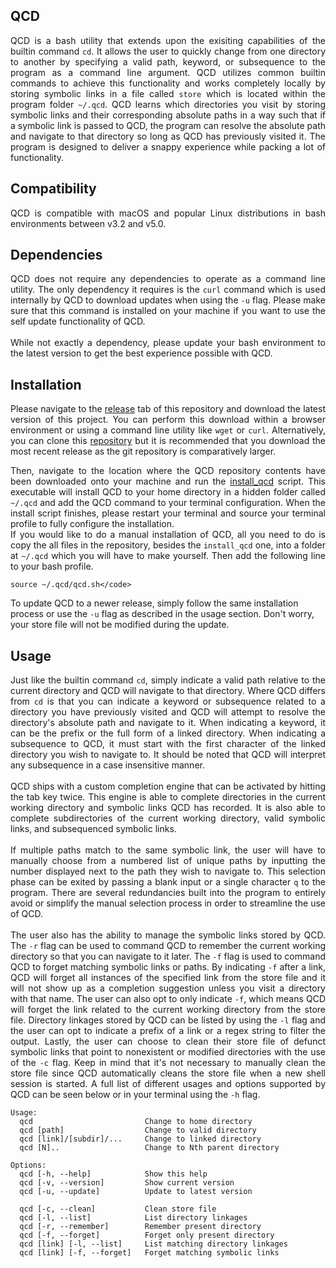 ## QCD

<p align="justify">
QCD is a bash utility that extends upon the exisiting capabilities of the builtin command <code>cd</code>. It allows the user to quickly change from one directory to another by specifying a valid path, keyword, or subsequence to the program as a command line argument. QCD utilizes common builtin commands to achieve this functionality and works completely locally by storing symbolic links in a file called <code>store</code> which is located within the program folder <code>~/.qcd</code>. QCD learns which directories you visit by storing symbolic links and their corresponding absolute paths in a way such that if a symbolic link is passed to QCD, the program can resolve the absolute path and navigate to that directory so long as QCD has previously visited it. The program is designed to deliver a snappy experience while packing a lot of functionality.
</p>

## Compatibility

<p align="justify">
QCD is compatible with macOS and popular Linux distributions in bash environments between v3.2 and v5.0.
</p>

## Dependencies

<p align="justify">
QCD does not require any dependencies to operate as a command line utility. The only dependency it requires is the <code>curl</code> command which is used internally by QCD to download updates when using the <code>-u</code> flag. Please make sure that this command is installed on your machine if you want to use the self update functionality of QCD.<br><br>While not exactly a dependency, please update your bash environment to the latest version to get the best experience possible with QCD.
</p>

## Installation

<p align="justify">
Please navigate to the <a href="https://github.com/nalinahuja22/qcd/releases">release</a> tab of this repository and download the latest version of this project. You can perform this download within a browser environment or using a command line utility like <code>wget</code> or <code>curl</code>. Alternatively, you can clone this <a href="https://github.com/nalinahuja22/qcd">repository</a> but it is recommended that you download the most recent release as the git repository is comparatively larger.
</p>

<p align="justify">
Then, navigate to the location where the QCD repository contents have been downloaded onto your machine and run the <a href="https://github.com/nalinahuja22/qcd/blob/master/install_qcd">install_qcd</a> script. This executable will install QCD to your home directory in a hidden folder called <code>~/.qcd</code> and add the QCD command to your terminal configuration. When the install script finishes, please restart your terminal and source your terminal profile to fully configure the installation.<br>If you would like to do a manual installation of QCD, all you need to do is copy the all files in the repository, besides the <code>install_qcd</code> one, into a folder at <code>~/.qcd</code> which you will have to make yourself. Then add the following line to your bash profile.

```
source ~/.qcd/qcd.sh</code>
```
To update QCD to a newer release, simply follow the same installation process or use the <code>-u</code> flag as described in the usage section. Don't worry, your store file will not be modified during the update.
</p>

## Usage

<p align="justify">
Just like the builtin command <code>cd</code>, simply indicate a valid path relative to the current directory and QCD will navigate to that directory. Where QCD differs from <code>cd</code> is that you can indicate a keyword or subsequence related to a directory you have previously visited and QCD will attempt to resolve the  directory's absolute path and navigate to it. When indicating a keyword, it can be the prefix or the full form of a linked directory. When indicating a subsequence to QCD, it must start with the first character of the linked directory you wish to navigate to. It should be noted that QCD will interpret any subsequence in a case insensitive manner.<br><br>QCD ships with a custom completion engine that can be activated by hitting the tab key twice. This engine is able to complete directories in the current working directory and symbolic links QCD has recorded. It is also able to complete subdirectories of the current working directory, valid symbolic links, and subsequenced symbolic links.<br><br>If multiple paths match to the same symbolic link, the user will have to manually choose from a numbered list of unique paths by inputting the number displayed next to the path they wish to navigate to. This selection phase can be exited by passing a blank input or a single character <code>q</code> to the program. There are several redundancies built into the program to entirely avoid or simplify the manual selection process in order to streamline the use of QCD.<br><br>The user also has the ability to manage the symbolic links stored by QCD. The <code>-r</code> flag can be used to command QCD to remember the current working directory so that you can navigate to it later. The <code>-f</code> flag is used to command QCD to forget matching symbolic links or paths. By indicating <code>-f</code> after a link, QCD will forget all instances of the specified link from the store file and it will not show up as a completion suggestion unless you visit a directory with that name. The user can also opt to only indicate <code>-f</code>, which means QCD will forget the link related to the current working directory from the store file. Directory linkages stored by QCD can be listed by using the <code>-l</code> flag and the user can opt to indicate a prefix of a link or a regex string to filter the output. Lastly, the user can choose to clean their store file of defunct symbolic links that point to nonexistent or modified directories with the use of the <code>-c</code> flag. Keep in mind that it's not necessary to manually clean the store file since QCD automatically cleans the store file when a new shell session is started. A full list of different usages and options supported by QCD can be seen below or in your terminal using the <code>-h</code> flag.
</p>

```
Usage:
  qcd                         Change to home directory
  qcd [path]                  Change to valid directory
  qcd [link]/[subdir]/...     Change to linked directory
  qcd [N]..                   Change to Nth parent directory

Options:
  qcd [-h, --help]            Show this help
  qcd [-v, --version]         Show current version
  qcd [-u, --update]          Update to latest version

  qcd [-c, --clean]           Clean store file
  qcd [-l, --list]            List directory linkages
  qcd [-r, --remember]        Remember present directory
  qcd [-f, --forget]          Forget only present directory
  qcd [link] [-l, --list]     List matching directory linkages
  qcd [link] [-f, --forget]   Forget matching symbolic links
```
